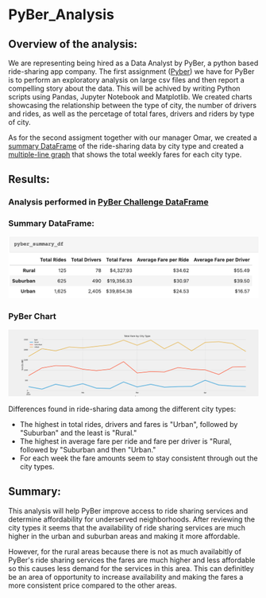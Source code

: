 # PyBer_Analysis

## Overview of the analysis: 

We are representing being hired as a Data Analyst by PyBer, a python based ride-sharing app company. The first assignment ([Pyber](https://github.com/Lesliec87/PyBer_Analysis/blob/main/PyBer.ipynb)) we have for PyBer is to perform an exploratory analysis on large csv files and then report a compelling story about the data. This will be achived by writing Python scripts using Pandas, Jupyter Notebook and Matplotlib. We created charts showcasing the relationship between the type of city, the number of drivers and rides, as well as the percetage of total fares, drivers and riders by type of city. 

As for the second assigment together with our manager Omar, we created a  [summary DataFrame](#Summary-DataFrame) of the ride-sharing data by city type and created a [multiple-line graph](#Pyber-Chart) that shows the total weekly fares for each city type. 

## Results:   

### Analysis performed in [PyBer Challenge DataFrame](https://github.com/Lesliec87/PyBer_Analysis/blob/main/PyBer_Challenge.ipynb)

### Summary DataFrame:
![summary_df](https://github.com/Lesliec87/PyBer_Analysis/blob/main/Resources/pyber_summary_df.png)

### PyBer Chart
![pyber_chart](https://github.com/Lesliec87/PyBer_Analysis/blob/main/Analysis/PyBer_fare_summary.png)

Differences found in ride-sharing data among the different city types:
- The highest in total rides, drivers and fares is "Urban", followed by "Suburban" and the least is "Rural."
- The highest in average fare per ride and fare per driver is "Rural, followed by "Suburban and then "Urban."
- For each week the fare amounts seem to stay consistent through out the city types.


## Summary: 

This analysis will help PyBer improve access to ride sharing services and determine affordability for underserved neighborhoods. After reviewing the city types it seems that the availability of ride sharing services are much higher in the urban and suburban areas and making it more affordable. 

However, for the rural areas because there is not as much availabitly of PyBer's ride sharing services the fares are much higher and less affordable so this causes less demand for the services in this area. This can definitley be an area of opportunity to increase availability and making the fares a more consistent price compared to the other areas. 
